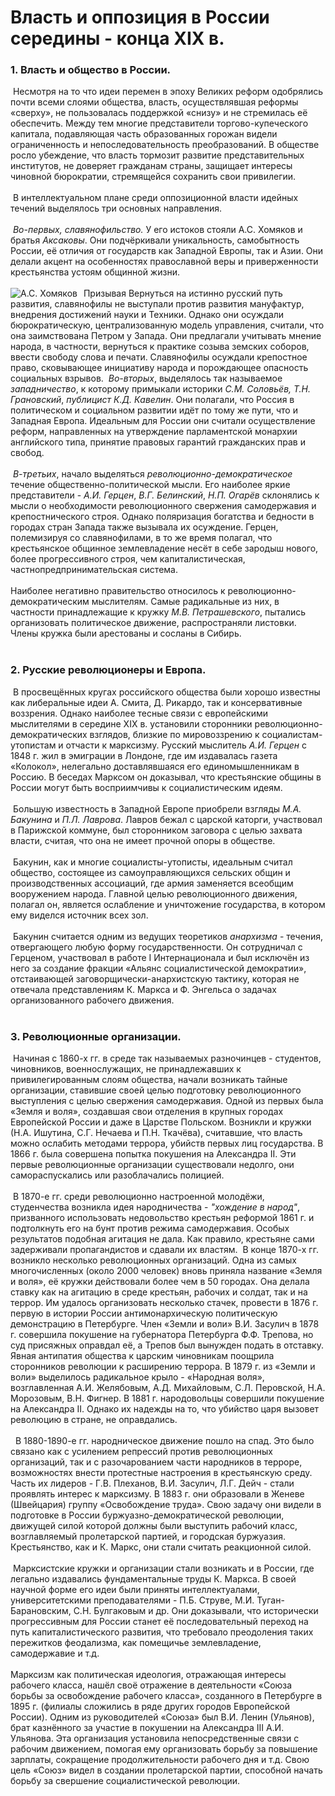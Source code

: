 # **Власть и оппозиция в России середины - конца XIX в.**
### 1. **Власть и общество в России.** 
​	Несмотря на то что идеи перемен в эпоху Великих реформ одобрялись почти всеми слоями общества, власть, осуществлявшая реформы «сверху», не  пользовалась поддержкой «снизу» и не стремилась её обеспечить. Между тем многие представители торгово-купеческого капитала, подавляющая часть образованных горожан видели ограниченность и непоследовательность преобразований. В обществе росло убеждение, что власть тормозит развитие представительных институтов, не доверяет гражданам страны, защищает интересы чиновной бюрократии, стремящейся сохранить свои привилегии. <br/><br/>
​	В интеллектуальном плане среди оппозиционной власти идейных течений выделялось три основных направления. <br/><br/>
​	*Во-первых, славянофильство.* У его истоков стояли А.С. Хомяков и братья *Аксаковы*. Они подчёркивали уникальность, самобытность России, её отличия от государств как Западной Европы, так и Азии. Они делали акцент на особенностях православной веры и приверженности крестьянства устоям общинной жизни.<br/><br/>
   <img src="https://upload.wikimedia.org/wikipedia/commons/thumb/8/8e/KhomyakovA_AvtoportretABR.jpg/215px-KhomyakovA_AvtoportretABR.jpg"     alt="А.С. Хомяков"     style="float: left; margin-right: 10px;" />
​	Призывая Вернуться на истинно русский путь развития, славянофилы не выступали против развития мануфактур, внедрения достижений науки и Техники. Однако они осуждали бюрократическую, централизованную модель управления, считали, что она заимствована Петром у Запада. Они предлагали учитывать мнение народа, в частности, вернуться к практике созыва земских соборов, ввести свободу слова и печати. Славянофилы осуждали крепостное право, сковывающее инициативу народа и порождающее опасность    социальных взрывов. 
​	*Во-вторых*, выделялось так называемое *западничество*, к которому примыкали историки *С.М. Соловьёв, Т.Н. Грановский*, *публицист*  *К.Д. Кавелин*. Они полагали, что Россия в политическом и социальном развитии идёт по тому же пути, что и Западная Европа. Идеальным для России они считали осуществление реформ, направленных на утверждение парламентской монархии английского типа, принятие правовых гарантий гражданских прав и свобод.<br/><br/>
​	*В-третьих*, начало выделяться *революционно-демократическое* течение общественно-политической мысли. Его наиболее яркие представители - *А.И. Герцен*, *В.Г. Белинский*, *Н.П. Огарёв* склонялись к мысли о необходимости революционного свержения самодержавия и крепостнического строя. Однако поляризация богатства и бедности в городах стран Запада также вызывала их осуждение. Герцен, полемизируя со славянофилами, в то же время полагал, что крестьянское общинное землевладение несёт в себе зародыш нового, более прогрессивного строя, чем капиталистическая, частнопредпринимательская система. <br/><br/>
​	Наиболее негативно правительство относилось к революционно-демократическим мыслителям. Самые радикальные из них, в частности принадлежащие к кружку *М.В. Петрашевского*, пытались организовать политическое движение, распространяли листовки. Члены кружка были арестованы и сосланы в Сибирь.<br/><br/>

### 2. Русские революционеры и Европа. 
​	В просвещённых кругах российского общества были хорошо известны как либеральные идеи А. Смита, Д. Рикардо, так и консервативные воззрения. Однако наиболее тесные связи с европейскими мыслителями в середине XIX в. установили сторонники революционно-демократических взглядов, близкие по мировоззрению к социалистам-утопистам и отчасти к марксизму. Русский мыслитель *А.И. Герцен* с 1848 г. жил в эмиграции в Лондоне, где им издавалась газета «Колокол», нелегально доставлявшаяся его единомышленникам в Россию. В беседах Марксом он доказывал, что крестьянские общины в России могут быть восприимчивы к социалистическим идеям. <br/><br/>
​	Большую известность в Западной Европе приобрели взгляды *М.А. Бакунина* и *П.Л. Лаврова*. Лавров бежал с царской каторги, участвовал в Парижской коммуне, был сторонником заговора с целью захвата власти, считая, что она не имеет прочной опоры в обществе. <br/><br/>
​	Бакунин, как и многие социалисты-утописты, идеальным считал общество, состоящее из самоуправляющихся сельских общин и производственных ассоциаций, где армия заменяется всеобщим вооружением народа. Главной целью революционного движения, полагал он, является ослабление и уничтожение государства, в котором ему виделся источник всех зол.<br/><br/>
​	Бакунин считается одним из ведущих теоретиков *анархизма* - течения, отвергающего любую форму государственности. Он сотрудничал с Герценом, участвовал в работе I Интернационала и был исключён из него за создание фракции «Альянс социалистической демократии», отстаивающей заговорщически-анархистскую тактику, которая не отвечала представлениям К. Маркса и Ф. Энгельса о задачах организованного рабочего движения.<br/><br/>

### 3. Революционные организации. 
​	Начиная с 1860-х гг. в среде так называемых разночинцев - студентов, чиновников, военнослужащих, не принадлежавших к привилегированным слоям общества, начали возникать тайные организации, ставившие своей целью подготовку революционного выступления с целью свержения самодержавия. Одной из первых была «Земля и воля», создавшая свои отделения в крупных городах Европейской России и даже в Царстве Польском. Возникли и кружки (Н.А. Ишутина, С.Г. Нечаева и П.Н. Ткачёва), считавшие, что власть можно ослабить методами террора, убийств первых лиц государства. В 1866 г. была совершена попытка покушения на Александра II. Эти первые революционные организации существовали недолго, они самораспускались или разоблачались полицией. <br/><br/>
​	В 1870-е гг. среди революционно настроенной молодёжи, студенчества возникла идея народничества - *"хождение в народ"*, призванного использовать недовольство крестьян реформой 1861 г. и подтолкнуть его на бунт против режима самодержавия. Особых результатов подобная агитация не дала. Как правило, крестьяне сами задерживали пропагандистов и сдавали их властям.
​	В конце 1870-х гг. возникло несколько революционных организаций. Одна из самых многочисленных (около 2000 человек) вновь приняла название «Земля и воля», её кружки действовали более чем в 50 городах. Она делала ставку как на агитацию в среде крестьян, рабочих и солдат, так и на террор. Им удалось организовать несколько стачек, провести в 1876 г. первую в истории России антимонархическую политическую демонстрацию в Петербурге. Член «Земли и воли» В.И. Засулич в 1878 г. совершила покушение на губернатора Петербурга Ф.Ф. Трепова, но суд присяжных оправдал её, а Трепов был вынужден подать в отставку. Явная антипатия общества к царским чиновникам поощрила сторонников революции к расширению террора. В 1879 г. из «Земли и воли» выделилось радикальное крыло - «Народная воля», возглавленная A.И. Желябовым, А.Д. Михайловым, С.Л. Перовской, Н.А. Морозовым, В.Н. Фигнер. В 1881 г. народовольцы совершили покушение на Александра II. Однако их надежды на то, что убийство царя вызовет революцию в стране, не оправдались. <br/><br/>
​	​	В 1880-1890-е гг. народническое движение пошло на спад. Это было связано как с усилением репрессий против революционных организаций, так и с разочарованием части народников в терроре, возможностях внести протестные настроения в крестьянскую среду. Часть их лидеров - Г.В. Плеханов, В.И. Засулич, Л.Г. Дейч - стали проявлять интерес к марксизму. В 1883 г. они образовали в Женеве (Швейцария) группу «Освобождение труда». Свою задачу они видели в подготовке в России буржуазно-демократической революции, движущей силой которой должны были выступить рабочий класс, возглавляемый пролетарской партией, и городская буржуазия. Крестьянство, как и К. Маркс, они стали считать реакционной силой. <br/><br/>
    ​	Марксистские кружки и организации стали возникать и в России, где легально издавались фундаментальные труды К. Маркса. В своей научной форме его идеи были приняты интеллектуалами, университетскими преподавателями - П.Б. Струве, М.И. Туган-Барановским, C.Н. Булгаковым и др. Они доказывали, что исторически прогрессивным для России станет её последовательный переход на путь капиталистического развития, что требовало преодоления таких пережитков феодализма, как помещичье землевладение, самодержавие и т.д. <br/><br/>
    ​	Марксизм как политическая идеология, отражающая интересы рабочего класса, нашёл своё отражение в деятельности «Союза борьбы за освобождение рабочего класса», созданного в Петербурге в 1895 г. (филиалы сложились в ряде других городов Европейской России). Одним из руководителей «Союза» был В.И. Ленин (Ульянов), брат казнённого за участие в покушении на Александра III А.И. Ульянова. Эта организация установила непосредственные связи с рабочим движением, помогая ему организовать борьбу за повышение зарплаты, сокращение продолжительности рабочего дня и т.д. Свою цель «Союз» видел в создании пролетарской партии, способной начать борьбу за свершение социалистической революции. <br/><br/>